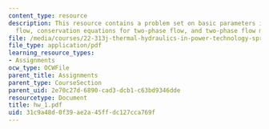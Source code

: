 ```yaml
---
content_type: resource
description: This resource contains a problem set on basic parameters in two-phase
  flow, conservation equations for two-phase flow, and two-phase flow map.
file: /media/courses/22-313j-thermal-hydraulics-in-power-technology-spring-2007/31c9a48d0f39ae2a45ffdc127cca769f_hw_1.pdf
file_type: application/pdf
learning_resource_types:
- Assignments
ocw_type: OCWFile
parent_title: Assignments
parent_type: CourseSection
parent_uid: 2e70c27d-6890-cad3-dcb1-c63bd9346dde
resourcetype: Document
title: hw_1.pdf
uid: 31c9a48d-0f39-ae2a-45ff-dc127cca769f
---
```

